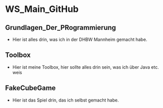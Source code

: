 # WS_Main_GitHub

## Grundlagen_Der_PRogrammierung
- Hier ist alles drin, was ich in der DHBW Mannheim gemacht habe.

## Toolbox
- Hier ist meine Toolbox, hier sollte alles drin sein, was ich über Java etc. weis

## FakeCubeGame
- Hier ist das Spiel drin, das ich selbst gemacht habe.

